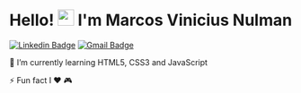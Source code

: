 # Hello! <img src="https://raw.githubusercontent.com/MartinHeinz/MartinHeinz/master/wave.gif" width="29px"> I'm Marcos Vinicius Nulman 

[![Linkedin Badge](https://img.shields.io/badge/-Marcos%20Vinicius-6633cc?style=flat-square&logo=Linkedin&logoColor=white&link=https://www.linkedin.com/in/mvnulman/)](https://www.linkedin.com/in/mvnulman/) 
[![Gmail Badge](https://img.shields.io/badge/-mvsouza7@gmail.com-6633cc?style=flat-square&logo=Gmail&logoColor=white&link=mailto:mvsouza7@gmail.com)](mailto:mvsouza7@gmail.com)

🌱 I’m currently learning HTML5, CSS3 and JavaScript

⚡ Fun fact I ❤️️ 🎮
